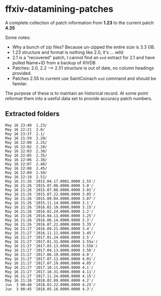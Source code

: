 # ffxiv-datamining-patches

A complete collection of patch information from **1.23** to the current patch **4.35**

Some notes:

- Why a bunch of zip files? Because un-zipped the entire size is 3.3 GB.
- 1.23 structure and format is nothing like 2.0, it's ... wild
- 2.1 is a "recovered" patch, I cannot find an `exd` extract for 2.1 and have pulled Name+ID from a backup of XIVDB
- Patches: 2.0, 2.2 --> 2.51 structure is out of date, no column headings provided.
- Patches 2.55 to current use SaintCoinach `exd` command and should be familar.

The purpose of these is to maintain an historical record. At some point reformat them into a useful data set to provide accuracy patch numbers.

## Extracted folders

```
May 16 23:40  1.23/
May 16 22:21  2.0/
May 16 23:37  2.1/
May 16 21:59  2.20/
May 16 22:00  2.25/
May 16 22:02  2.28/
May 16 22:03  2.30/
May 16 22:05  2.35/
May 16 22:06  2.38/
May 16 22:07  2.40/
May 16 22:08  2.45/
May 16 22:09  2.50/
May 16 22:10  2.51/
May 16 21:26 '2015.04.17.0001.0000 2.55'/
May 16 21:26 '2015.07.06.0000.0000 3.0'/
May 16 21:26 '2015.07.08.0000.0000 3.01'/
May 16 21:26 '2015.07.22.0000.0000 3.05'/
May 16 21:26 '2015.09.04.0000.0000 3.07'/
May 16 21:26 '2015.11.14.0000.0000 3.1'/
May 16 21:26 '2016.02.19.0000.0000 3.15'/
May 16 21:26 '2016.02.24.0000.0000 3.2'/
May 16 21:26 '2016.04.11.0000.0000 3.25'/
May 16 21:26 '2016.06.14.0000.0000 3.3'/
May 16 21:26 '2016.07.22.0000.0000 3.35'/
May 16 21:27 '2016.09.21.0000.0000 3.4'/
May 16 21:27 '2016.11.11.0000.0000 3.45'/
May 16 21:27 '2017.01.24.0000.0000 3.5'/
May 16 21:27 '2017.01.31.0000.0000 3.55a'/
May 16 21:27 '2017.03.13.0000.0000 3.55b'/
May 16 21:27 '2017.04.13.0000.0000 3.56'/
May 16 21:27 '2017.06.19.0000.0000 4.0'/
May 16 21:27 '2017.07.12.0000.0000 4.01'/
May 16 21:27 '2017.07.19.0000.0000 4.05'/
May 16 21:27 '2017.10.11.0000.0000 4.1'/
May 16 21:27 '2017.10.31.0000.0000 4.11'/
May 16 21:27 '2017.11.24.0000.0000 4.15'/
May 16 21:26 '2018.02.09.0000.0000 4.2'/
Jun  3 00:48 '2018.03.22.0000.0000 4.25'/
Jun  3 00:45 '2018.05.16.0000.0000 4.3'/
```
